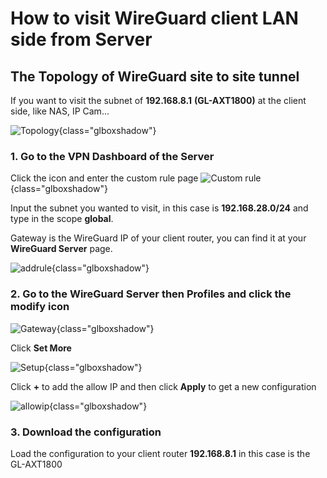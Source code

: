 # How to visit WireGuard client LAN side from Server

## The Topology of WireGuard site to site tunnel

If you want to visit the subnet of **192.168.8.1** **(GL-AXT1800)** at the client side, like NAS, IP Cam...

![Topology](https://static.gl-inet.com/docs/en/4/tutorials/wiregaurd_server_access_client_lan_side/Topology.jpg){class="glboxshadow"}


### 1. Go to the VPN Dashboard of the Server

Click the icon and enter the custom rule page
![Custom rule](https://static.gl-inet.com/docs/en/4/tutorials/wiregaurd_server_access_client_lan_side/Custom%20rule.jpg){class="glboxshadow"}

Input the subnet you wanted to visit, in this case is **192.168.28.0/24** and type in the scope **global**.

Gateway is the WireGuard IP of your client router, you can find it at your **WireGuard Server** page.

![addrule](https://static.gl-inet.com/docs/en/4/tutorials/wiregaurd_server_access_client_lan_side/addrule.jpg){class="glboxshadow"}

### 2. Go to the **WireGuard Server** then **Profiles** and click the modify icon

![Gateway](https://static.gl-inet.com/docs/en/4/tutorials/wiregaurd_server_access_client_lan_side/Gateway.jpg){class="glboxshadow"}

Click **Set More**

![Setup](https://static.gl-inet.com/docs/en/4/tutorials/wiregaurd_server_access_client_lan_side/setup.jpg){class="glboxshadow"}

Click **+** to add the allow IP and then click **Apply** to get a new configuration

![allowip](https://static.gl-inet.com/docs/en/4/tutorials/wiregaurd_server_access_client_lan_side/allowip.jpg){class="glboxshadow"}

### 3. Download the configuration 

Load the configuration to your client router **192.168.8.1** in this case is the GL-AXT1800
